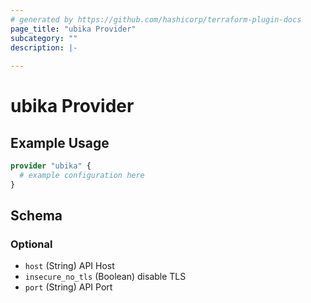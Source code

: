 ```yaml
---
# generated by https://github.com/hashicorp/terraform-plugin-docs
page_title: "ubika Provider"
subcategory: ""
description: |-
  
---
```


# ubika Provider



## Example Usage

```terraform
provider "ubika" {
  # example configuration here
}
```

<!-- schema generated by tfplugindocs -->
## Schema

### Optional

- `host` (String) API Host
- `insecure_no_tls` (Boolean) disable TLS
- `port` (String) API Port
